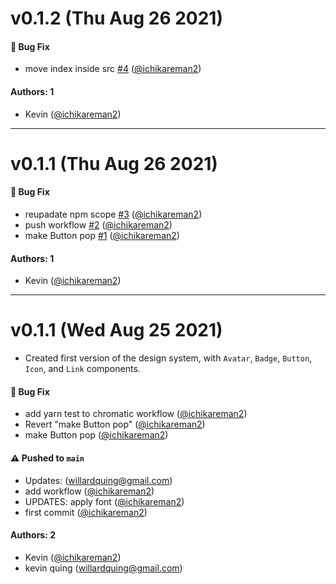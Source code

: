 # v0.1.2 (Thu Aug 26 2021)

#### 🐛 Bug Fix

- move index inside src [#4](https://github.com/ichikareman2/learnstorybook-design-system/pull/4) ([@ichikareman2](https://github.com/ichikareman2))

#### Authors: 1

- Kevin ([@ichikareman2](https://github.com/ichikareman2))

---

# v0.1.1 (Thu Aug 26 2021)

#### 🐛 Bug Fix

- reupadate npm scope [#3](https://github.com/ichikareman2/learnstorybook-design-system/pull/3) ([@ichikareman2](https://github.com/ichikareman2))
- push workflow [#2](https://github.com/ichikareman2/learnstorybook-design-system/pull/2) ([@ichikareman2](https://github.com/ichikareman2))
- make Button pop [#1](https://github.com/ichikareman2/learnstorybook-design-system/pull/1) ([@ichikareman2](https://github.com/ichikareman2))

#### Authors: 1

- Kevin ([@ichikareman2](https://github.com/ichikareman2))

---

# v0.1.1 (Wed Aug 25 2021)
- Created first version of the design system, with `Avatar`, `Badge`, `Button`, `Icon`, and `Link` components.
#### 🐛 Bug Fix

- add yarn test to chromatic workflow ([@ichikareman2](https://github.com/ichikareman2))
- Revert "make Button pop" ([@ichikareman2](https://github.com/ichikareman2))
- make Button pop ([@ichikareman2](https://github.com/ichikareman2))

#### ⚠️ Pushed to `main`

- Updates: (willardquing@gmail.com)
- add workflow ([@ichikareman2](https://github.com/ichikareman2))
- UPDATES: apply font ([@ichikareman2](https://github.com/ichikareman2))
- first commit ([@ichikareman2](https://github.com/ichikareman2))

#### Authors: 2

- Kevin ([@ichikareman2](https://github.com/ichikareman2))
- kevin quing (willardquing@gmail.com)
